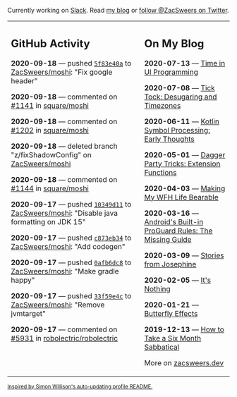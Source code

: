 Currently working on [Slack](https://slack.com/). Read [my blog](https://zacsweers.dev/) or [follow @ZacSweers on Twitter](https://twitter.com/ZacSweers).

<table><tr><td valign="top" width="60%">

## GitHub Activity
<!-- githubActivity starts -->
**2020-09-18** — pushed [`5f83e40a`](https://github.com/ZacSweers/moshi/commit/5f83e40aabfb71ca725ad98be89abaad5d5ee9fc) to [ZacSweers/moshi](https://api.github.com/repos/ZacSweers/moshi): "Fix google header"

**2020-09-18** — commented on [#1141](https://github.com/square/moshi/issues/1141#issuecomment-695149277) in [square/moshi](https://api.github.com/repos/square/moshi)

**2020-09-18** — commented on [#1202](https://github.com/square/moshi/pull/1202#issuecomment-695149015) in [square/moshi](https://api.github.com/repos/square/moshi)

**2020-09-18** — deleted branch "z/fixShadowConfig" on [ZacSweers/moshi](https://api.github.com/repos/ZacSweers/moshi)

**2020-09-18** — commented on [#1144](https://github.com/square/moshi/issues/1144#issuecomment-694649534) in [square/moshi](https://api.github.com/repos/square/moshi)

**2020-09-17** — pushed [`10349d11`](https://github.com/ZacSweers/moshi/commit/10349d11200fed520e60d9264da4c955ce83ef9c) to [ZacSweers/moshi](https://api.github.com/repos/ZacSweers/moshi): "Disable java formatting on JDK 15"

**2020-09-17** — pushed [`c873eb34`](https://github.com/ZacSweers/moshi/commit/c873eb34e859771eab35031b9ef65c9408d3f7a1) to [ZacSweers/moshi](https://api.github.com/repos/ZacSweers/moshi): "Add codegen"

**2020-09-17** — pushed [`0afb6dc8`](https://github.com/ZacSweers/moshi/commit/0afb6dc8762d6f789019f8daa771bd99acb57238) to [ZacSweers/moshi](https://api.github.com/repos/ZacSweers/moshi): "Make gradle happy"

**2020-09-17** — pushed [`33f59e4c`](https://github.com/ZacSweers/moshi/commit/33f59e4c112947a1ddaf6c57c589546f3f358675) to [ZacSweers/moshi](https://api.github.com/repos/ZacSweers/moshi): "Remove jvmtarget"

**2020-09-17** — commented on [#5931](https://github.com/robolectric/robolectric/issues/5931#issuecomment-694506106) in [robolectric/robolectric](https://api.github.com/repos/robolectric/robolectric)
<!-- githubActivity ends -->
</td><td valign="top" width="40%">

## On My Blog
<!-- blog starts -->
**2020-07-13** — [Time in UI Programming](https://www.zacsweers.dev/time-in-ui/)

**2020-07-08** — [Tick Tock: Desugaring and Timezones](https://www.zacsweers.dev/ticktock-desugaring-timezones/)

**2020-06-11** — [Kotlin Symbol Processing: Early Thoughts](https://www.zacsweers.dev/kotlin-symbol-processor-early-thoughts/)

**2020-05-01** — [Dagger Party Tricks: Extension Functions](https://www.zacsweers.dev/dagger-party-tricks-extension-functions/)

**2020-04-03** — [Making My WFH Life Bearable](https://www.zacsweers.dev/making-wfh-life-bearable/)

**2020-03-16** — [Android's Built-in ProGuard Rules: The Missing Guide](https://www.zacsweers.dev/android-proguard-rules/)

**2020-03-09** — [Stories from Josephine](https://www.zacsweers.dev/stories-from-josephine/)

**2020-02-05** — [It's Nothing](https://www.zacsweers.dev/its-nothing/)

**2020-01-21** — [Butterfly Effects](https://www.zacsweers.dev/butterfly-effects/)

**2019-12-13** — [How to Take a Six Month Sabbatical](https://www.zacsweers.dev/how-to-take-a-six-month-sabbatical/)
<!-- blog ends -->
More on [zacsweers.dev](https://zacsweers.dev/)
</td></tr></table>

<sub><a href="https://simonwillison.net/2020/Jul/10/self-updating-profile-readme/">Inspired by Simon Willison's auto-updating profile README.</a></sub>